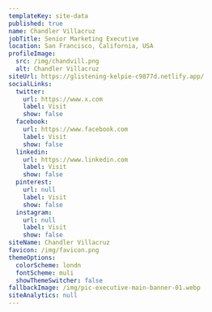```yaml
---
templateKey: site-data
published: true
name: Chandler Villacruz
jobTitle: Senior Marketing Executive
location: San Francisco, California, USA
profileImage:
  src: /img/chandvill.png
  alt: Chandler Villacruz
siteUrl: https://glistening-kelpie-c9877d.netlify.app/
socialLinks:
  twitter:
    url: https://www.x.com
    label: Visit
    show: false
  facebook:
    url: https://www.facebook.com
    label: Visit
    show: false
  linkedin:
    url: https://www.linkedin.com
    label: Visit
    show: false
  pinterest:
    url: null
    label: Visit
    show: false
  instagram:
    url: null
    label: Visit
    show: false
siteName: Chandler Villacruz
favicon: /img/favicon.png
themeOptions:
  colorScheme: londn
  fontScheme: muli
  showThemeSwitcher: false
fallbackImage: /img/pic-executive-main-banner-01.webp
siteAnalytics: null
---
```

